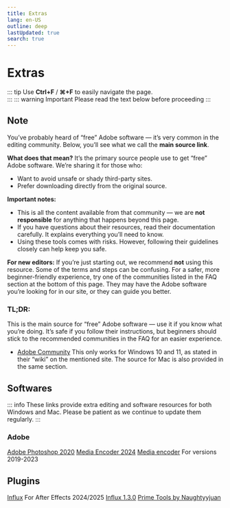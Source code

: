 ```yaml
---
title: Extras
lang: en-US
outline: deep
lastUpdated: true
search: true
---
```

# Extras
::: tip
Use **Ctrl+F** / **⌘+F** to easily navigate the page.  
:::
::: warning Important
Please read the text below before proceeding
:::

## Note

You’ve probably heard of “free” Adobe software — it’s very common in the editing community. Below, you’ll see what we call the **main source link**.  

**What does that mean?**
It’s the primary source people use to get “free” Adobe software. We’re sharing it for those who:  
- Want to avoid unsafe or shady third-party sites.
- Prefer downloading directly from the original source.

**Important notes:**
- This is all the content available from that community — we are **not responsible** for anything that happens beyond this page.
- If you have questions about their resources, read their documentation carefully. It explains everything you’ll need to know.
- Using these tools comes with risks. However, following their guidelines closely can help keep you safe.

**For new editors:**
If you’re just starting out, we recommend **not** using this resource. Some of the terms and steps can be confusing. For a safer, more beginner-friendly experience, try one of the communities listed in the FAQ section at the bottom of this page. They may have the Adobe software you’re looking for in our site, or they can guide you better.

### **TL;DR:**
This is the main source for “free” Adobe software — use it if you know what you’re doing. It’s safe if you follow their instructions, but beginners should stick to the recommended communities in the FAQ for an easier experience.

- [Adobe Community](https://lemmy.dbzer0.com/c/GenP) This only works for Windows 10 and 11, as stated in their “wiki” on the mentioned site. The source for Mac is also provided in the same section.

## Softwares
::: info
These links provide extra editing and software resources for both Windows and Mac. Please be patient as we continue to update them regularly.
:::
### Adobe

[Adobe Photoshop 2020](https://drive.google.com/file/d/1jsySlrNRn0G8cCT6KS0E-zXYWKa-vktw/view?usp=share_link)
[Media Encoder 2024](https://drive.google.com/file/d/1eJaMQRXtMWb_Gd43m11TfVY-y6yBYGCS/view?usp=drive_link)
[Media encoder](https://drive.google.com/drive/folders/1_SyUVlo8zQ5ZD3pbGkQVrAI1lJq-rKDW) For versions 2019-2023

## Plugins

[Influx](https://www.mediafire.com/file/jdel2679cfk4fps/Influx_v1.4.2_(For_AE_2024_and_2025).rar/file) For After Effects 2024/2025
[Influx 1.3.0](https://drive.google.com/drive/folders/1hPRDLTyoE4GOl6X3CVlwlGh_Mn_6syJb?usp=drive_link)
[Prime Tools by Naughtyyjuan](https://www.mediafire.com/folder/kg1fjc57gp4sj/PrimeTools_By_Naughtyyjuan)

